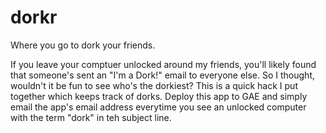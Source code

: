 # dorkr
Where you go to dork your friends.

If you leave your comptuer unlocked around my friends, you'll likely found that someone's sent an "I'm a Dork!" email to everyone else. So I thought, wouldn't it be fun to see who's the dorkiest? This is a quick hack I put together which keeps track of dorks. Deploy this app to GAE and simply email the app's email address everytime you see an unlocked computer with the term "dork" in teh subject line.

